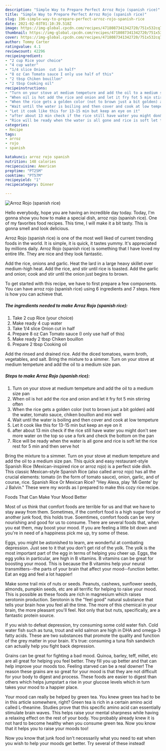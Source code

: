 ```yaml
---
description: "Simple Way to Prepare Perfect Arroz Rojo (spanish rice)"
title: "Simple Way to Prepare Perfect Arroz Rojo (spanish rice)"
slug: 196-simple-way-to-prepare-perfect-arroz-rojo-spanish-rice
date: 2021-02-03T01:10:39.518Z
image: https://img-global.cpcdn.com/recipes/4718087341342720/751x532cq70/arroz-rojo-spanish-rice-recipe-main-photo.jpg
thumbnail: https://img-global.cpcdn.com/recipes/4718087341342720/751x532cq70/arroz-rojo-spanish-rice-recipe-main-photo.jpg
cover: https://img-global.cpcdn.com/recipes/4718087341342720/751x532cq70/arroz-rojo-spanish-rice-recipe-main-photo.jpg
author: Tommy Carter
ratingvalue: 4.1
reviewcount: 42296
recipeingredient:
- "2 cup Rice your choice"
- "4 cup water"
- "1/4 slice Onion  cut in half"
- "8 oz Can Tomato sauce I only use half of this"
- "2 tbsp Chiken bouillon"
- "2 tbsp Cooking oil"
recipeinstructions:
- "Turn on your stove at medium tempeture and add the oil to a medium size pan"
- "When oil is hot add the rice and onion and let it fry fot 5 min stirring often"
- "When the rice gets a golden color (not to brown just a bit golden) add the water, tomato sauce, chiken bouillon and mix well"
- "Wait until the water is boiling and then cover and cook at low tempeture"
- "Let it cook like this for 13-15 min but keep an eye on it"
- "after about 13 min check if the rice still have water you might don&#39;t see more water on the top so use a fork and check the bottom on the pan"
- "Rice will be ready when the water is all gone and rice is soft let the rice rest for 5 min and then serve hot"
categories:
- Recipe
tags:
- arroz
- rojo
- spanish

katakunci: arroz rojo spanish 
nutrition: 148 calories
recipecuisine: American
preptime: "PT25M"
cooktime: "PT57M"
recipeyield: "1"
recipecategory: Dinner

---
```



![Arroz Rojo (spanish rice)](https://img-global.cpcdn.com/recipes/4718087341342720/751x532cq70/arroz-rojo-spanish-rice-recipe-main-photo.jpg)

Hello everybody, hope you are having an incredible day today. Today, I'm gonna show you how to make a special dish, arroz rojo (spanish rice). One of my favorites food recipes. This time, I will make it a bit tasty. This is gonna smell and look delicious.

Arroz Rojo (spanish rice) is one of the most well liked of current trending foods in the world. It is simple, it is quick, it tastes yummy. It's appreciated by millions daily. Arroz Rojo (spanish rice) is something that I have loved my entire life. They are nice and they look fantastic.

Add the rice, onions and garlic. Heat the lard in a large heavy skillet over medium-high heat. Add the rice, and stir until rice is toasted. Add the garlic and onion; cook and stir until the onion just begins to brown.


To get started with this recipe, we have to first prepare a few components. You can have arroz rojo (spanish rice) using 6 ingredients and 7 steps. Here is how you can achieve that.

<!--inarticleads1-->

##### The ingredients needed to make Arroz Rojo (spanish rice):

1. Take 2 cup Rice (your choice)
1. Make ready 4 cup water
1. Take 1/4 slice Onion  cut in half
1. Prepare 8 oz Can Tomato sauce (I only use half of this)
1. Make ready 2 tbsp Chiken bouillon
1. Prepare 2 tbsp Cooking oil


Add the rinsed and drained rice. Add the diced tomatoes, warm broth, vegetables, and salt. Bring the mixture to a simmer. Turn on your stove at medium tempeture and add the oil to a medium size pan. 

<!--inarticleads2-->

##### Steps to make Arroz Rojo (spanish rice):

1. Turn on your stove at medium tempeture and add the oil to a medium size pan
1. When oil is hot add the rice and onion and let it fry fot 5 min stirring often
1. When the rice gets a golden color (not to brown just a bit golden) add the water, tomato sauce, chiken bouillon and mix well
1. Wait until the water is boiling and then cover and cook at low tempeture
1. Let it cook like this for 13-15 min but keep an eye on it
1. after about 13 min check if the rice still have water you might don&#39;t see more water on the top so use a fork and check the bottom on the pan
1. Rice will be ready when the water is all gone and rice is soft let the rice rest for 5 min and then serve hot


Bring the mixture to a simmer. Turn on your stove at medium tempeture and add the oil to a medium size pan. This quick and easy restaurant-style Spanish Rice (Mexican-inspired rice or arroz rojo) is a perfect side dish. This classic Mexican-style Spanish Rice (also called arroz rojo) has all the crucial elements: tomato (in the form of tomato sauce), onion, garlic, and of course, rice. Spanish Rice Or Mexican Rice? &#34;Hey Alexa, play &#39;Mi Gente&#39; by J Balvin.&#34; These were my words as I prepared to make this cozy rice recipe. 

Foods That Can Make Your Mood Better


Most of us think that comfort foods are terrible for us and that we have to stay away from them. Sometimes, if the comfort food is a high sugar food or another junk food, this holds true. Soemtimes, comfort foods can be very nourishing and good for us to consume. There are several foods that, when you eat them, may boost your mood. If you are feeling a little bit down and you're in need of a happiness pick me up, try some of these.

Eggs, you might be astonished to learn, are wonderful at combating depression. Just see to it that you don't get rid of the yolk. The yolk is the most important part of the egg in terms of helping you cheer up. Eggs, the egg yolks in particular, are high in B vitamins. B vitamins can be great for boosting your mood. This is because the B vitamins help your neural transmitters--the parts of your brain that affect your mood--function better. Eat an egg and feel a lot happier!

Make some trail mix of nuts or seeds. Peanuts, cashews, sunflower seeds, almonds, pumpkin seeds, etc are all terrific for helping to raise your mood. This is possible as these foods are rich in magnesium which raises serotonin production. Serotonin is the "feel good" natural substance that tells your brain how you feel all the time. The more of this chemical in your brain, the more pleasant you'll feel. Not only that but nuts, specifically, are a fantastic protein source.

If you wish to defeat depression, try consuming some cold water fish. Cold water fish such as tuna, trout and wild salmon are high in DHA and omega-3 fatty acids. These are two substances that promote the quality and function of the grey matter in your brain. It's true: consuming a tuna fish sandwich can actually help you fight back depression. 

Grains can be great for fighting a bad mood. Quinoa, barley, teff, millet, etc are all great for helping you feel better. They fill you up better and that can help improve your moods too. Feeling starved can be a real downer! The reason these grains are so great for your mood is that they are not difficult for your body to digest and process. These foods are easier to digest than others which helps jumpstart a rise in your glucose levels which in turn takes your mood to a happier place.

Your mood can really be helped by green tea. You knew green tea had to be in this article somewhere, right? Green tea is rich in a certain amino acid called L-theanine. Studies prove that this specific amino acid can essentially stimulate brain waves. This helps raise your mental sharpness while having a relaxing effect on the rest of your body. You probably already knew it is not hard to become healthy when you consume green tea. Now you know that it helps you to raise your moods too!

Now you know that junk food isn't necessarily what you need to eat when you wish to help your moods get better. Try several of these instead!

